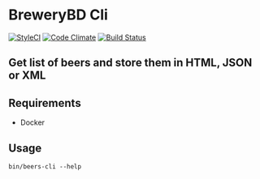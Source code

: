 # BreweryBD Cli

[![StyleCI](https://styleci.io/repos/104109080/shield?branch=master)](https://styleci.io/repos/104109080)
[![Code Climate](https://codeclimate.com/github/paul-dam/beers-cli/badges/gpa.svg?style=flat-square)](https://codeclimate.com/github/paul-dam/beers-cli)
[![Build Status](https://travis-ci.org/paul-dam/beers-cli.svg?branch=master&style=flat-square)](https://travis-ci.org/paul-dam/beers-cli)

## Get list of beers and store them in HTML, JSON or XML

## Requirements

- Docker

## Usage

`bin/beers-cli --help`
